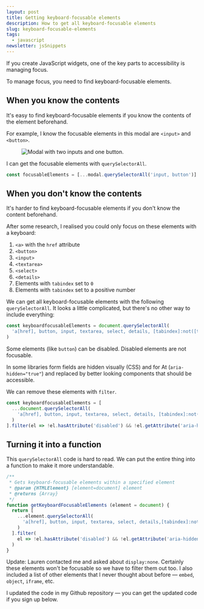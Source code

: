 ```yaml
---
layout: post
title: Getting keyboard-focusable elements
description: How to get all keyboard-focusable elements
slug: keyboard-focusable-elements
tags:
  - javascript
newsletter: jsSnippets
---
```


If you create JavaScript widgets, one of the key parts to accessibility is managing focus.

To manage focus, you need to find keyboard-focusable elements.

<!-- more -->

## When you know the contents

It's easy to find keyboard-focusable elements if you know the contents of the element beforehand.

For example, I know the focusable elements in this modal are `<input>` and `<button>`.

<figure role="figure">
  <img src="/images/2020/get-focusables/modal.png" alt="Modal with two inputs and one button.">
</figure>

I can get the focusable elements with `querySelectorAll`.

```js
const focusableElements = [...modal.querySelectorAll('input, button')]
```

## When you don't know the contents

It's harder to find keyboard-focusable elements if you don't know the content beforehand.

After some research, I realised you could only focus on these elements with a keyboard:

1. `<a>` with the `href` attribute
2. `<button>`
3. `<input>`
4. `<textarea>`
5. `<select>`
6. `<details>`
7. Elements with `tabindex` set to `0`
8. Elements with `tabindex` set to a positive number

We can get all keyboard-focusable elements with the following `querySelectorAll`. It looks a little complicated, but there's no other way to include everything:

```js
const keyboardfocusableElements = document.querySelectorAll(
  'a[href], button, input, textarea, select, details, [tabindex]:not([tabindex="-1"])'
)
```

Some elements (like `button`) can be disabled. Disabled elements are not focusable.

In some libraries form fields are hidden visually (CSS) and for At (`aria-hidden="true"`) and replaced by better looking components that should be accessible.

We can remove these elements with `filter`.

```js
const keyboardfocusableElements = [
  ...document.querySelectorAll(
    'a[href], button, input, textarea, select, details, [tabindex]:not([tabindex="-1"])'
  )
].filter(el => !el.hasAttribute('disabled') && !el.getAttribute('aria-hidden'))
```

## Turning it into a function

This `querySelectorAll` code is hard to read. We can put the entire thing into a function to make it more understandable.

```js
/**
 * Gets keyboard-focusable elements within a specified element
 * @param {HTMLElement} [element=document] element
 * @returns {Array}
 */
function getKeyboardFocusableElements (element = document) {
  return [
    ...element.querySelectorAll(
      'a[href], button, input, textarea, select, details,[tabindex]:not([tabindex="-1"])'
    )
  ].filter(
    el => !el.hasAttribute('disabled') && !el.getAttribute('aria-hidden')
  )
}
```

Update: Lauren contacted me and asked about `display:none`. Certainly these elements won't be focusable so we have to filter them out too. I also included a list of other elements that I never thought about before — `embed`, `object`, `iframe`, etc.

I updated the code in my Github repository — you can get the updated code if you sign up below.
